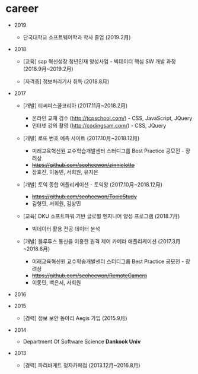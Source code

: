 # career

+ 2019

	+ 단국대학교 소프트웨어학과 학사 졸업 (2019.2月)  

+ 2018

	+ [교육] sap 혁신성장 청년인재 양성사업 - 빅데이터 핵심 SW 개발 과정 (2018.9月~2019.2月)   

	+ [자격증] 정보처리기사 취득 (2018.8月)  

+ 2017

	+ [개발] 티씨피스쿨코리아 (2017.11月~2018.2月)  
		+ 온라인 교재 검수 (http://tcpschool.com/) - CSS, JavaScript, JQuery 
		+ 인터넷 강의 촬영 (http://codingsam.com/) - CSS, JQuery 

	+ [개발] 로또 번호 예측 사이트 (2017.10月~2018.12月)  
		+ 미래교육혁신원 교수학습개발센터 스터디그룹 Best Practice 공모전 - 장려상 
		+ ~~https://github.com/seoheewon/zinnielotto~~
		+ 장호진, 이동민, 서희원, 유지은
		
	+ [개발] 토익 종합 어플리케이션 - 토익왕 (2017.10月~2018.12月)
		+ ~~https://github.com/seoheewon/ToeicStudy~~
		+ 김형민, 서희원, 김상민

	+ [교육] DKU 소프트파워 기반 글로벌 엔지니어 양성 프로그램 (2018.7月)
		+ 빅데이터 활용 전공 데이터 분석

	+ [개발] 블루투스 통신을 이용한 원격 제어 카메라 애플리케이션 (2017.3月~2018.6月)
		+ 미래교육혁신원 교수학습개발센터 스터디그룹 Best Practice 공모전 - 장려상 
		+ ~~https://github.com/seoheewon/RemoteCamera~~
		+ 이동민, 백은서, 서희원

+ 2016


+ 2015

	+ [경력] 정보 보안 동아리 Aegis 가입 (2015.9月)

+ 2014

	+ Department Of Software Science **Dankook Univ**

+ 2013
	
	+ [경력] 파리바게트 정자카페점 (2013.12月~2016.8月)
